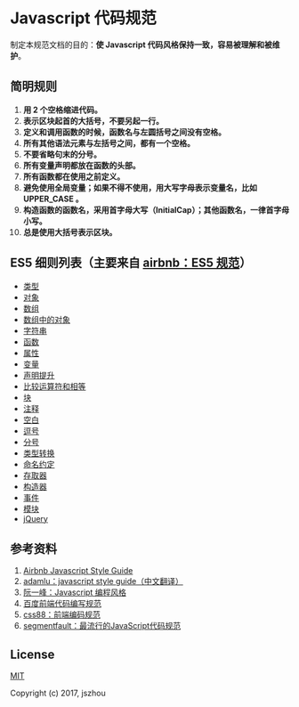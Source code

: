 # Javascript 代码规范

制定本规范文档的目的：**使 Javascript 代码风格保持一致，容易被理解和被维护**。

## 简明规则

  1. **用 2 个空格缩进代码。**
  1. **表示区块起首的大括号，不要另起一行。**
  1. **定义和调用函数的时候，函数名与左圆括号之间没有空格。**
  1. **所有其他语法元素与左括号之间，都有一个空格。**
  1. **不要省略句末的分号。**
  1. **所有变量声明都放在函数的头部。**
  1. **所有函数都在使用之前定义。**
  1. **避免使用全局变量；如果不得不使用，用大写字母表示变量名，比如 UPPER_CASE 。**
  1. **构造函数的函数名，采用首字母大写（InitialCap）；其他函数名，一律首字母小写。**
  1. **总是使用大括号表示区块。**

## ES5 细则列表（主要来自 [airbnb：ES5 规范](https://github.com/airbnb/javascript/tree/es5-deprecated/es5)）

  - [类型](./es5/type.md)
  - [对象](./es5/object.md)
  - [数组](./es5/array.md)
  - [数组中的对象](./es5/objectInArray.md)
  - [字符串](./es5/string.md)
  - [函数](./es5/function.md)
  - [属性](./es5/property.md)
  - [变量](./es5/variable.md)
  - [声明提升](./es5/hoist.md)
  - [比较运算符和相等](./es5/comparison.md)
  - [块](./es5/block.md)
  - [注释](./es5/comment.md)
  - [空白](./es5/whitespace.md)
  - [逗号](./es5/comma.md)
  - [分号](./es5/semicolon.md)
  - [类型转换](./es5/typeCoercion.md)
  - [命名约定](./es5/namingConvention.md)
  - [存取器](./es5/accessor.md)
  - [构造器](./es5/constructor.md)
  - [事件](./es5/event.md)
  - [模块](./es5/module.md)
  - [jQuery](./es5/jquery.md)
  

## 参考资料

  1. [Airbnb Javascript Style Guide](https://github.com/airbnb/javascript)
  1. [adamlu：javascript style guide（中文翻译）](https://github.com/adamlu/javascript-style-guide)
  1. [阮一峰：Javascript 编程风格](http://www.ruanyifeng.com/blog/2012/04/javascript_programming_style.html)
  1. [百度前端代码编写规范](https://github.com/fex-team/styleguide)
  1. [css88：前端编码规范](http://www.css88.com/archives/5361)
  1. [segmentfault：最流行的JavaScript代码规范](https://segmentfault.com/a/1190000000410316)

## License

  [MIT](http://opensource.org/licenses/MIT)
  
  Copyright (c) 2017, jszhou
